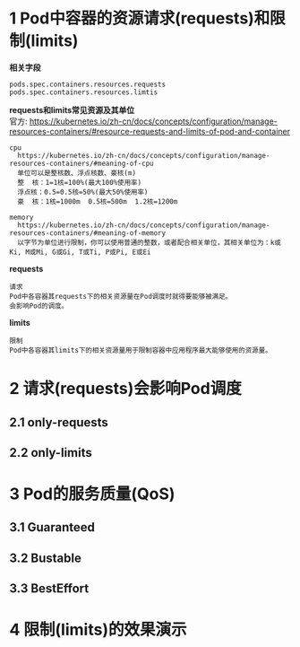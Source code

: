 # 1 Pod中容器的资源请求(requests)和限制(limits)
**相关字段**
```
pods.spec.containers.resources.requests
pods.spec.containers.resources.limtis
```
**requests和limits常见资源及其单位**  
官方: https://kubernetes.io/zh-cn/docs/concepts/configuration/manage-resources-containers/#resource-requests-and-limits-of-pod-and-container  
```
cpu
  https://kubernetes.io/zh-cn/docs/concepts/configuration/manage-resources-containers/#meaning-of-cpu
  单位可以是整核数、浮点核数、豪核(m)
  整  核：1=1核=100%(最大100%使用率)
  浮点核：0.5=0.5核=50%(最大50%使用率)
  豪  核：1核=1000m  0.5核=500m  1.2核=1200m

memory
  https://kubernetes.io/zh-cn/docs/concepts/configuration/manage-resources-containers/#meaning-of-memory
  以字节为单位进行限制，你可以使用普通的整数，或者配合相关单位，其相关单位为：k或Ki, M或Mi, G或Gi, T或Ti, P或Pi, E或Ei
```

**requests**
```
请求
Pod中各容器其requests下的相关资源量在Pod调度时就得要能够被满足。
会影响Pod的调度。
```

**limits**
```
限制
Pod中各容器其limits下的相关资源量用于限制容器中应用程序最大能够使用的资源量。
```


# 2 请求(requests)会影响Pod调度
## 2.1 only-requests


## 2.2 only-limits


# 3 Pod的服务质量(QoS)

## 3.1 Guaranteed 

## 3.2 Bustable

## 3.3 BestEffort


# 4 限制(limits)的效果演示 

